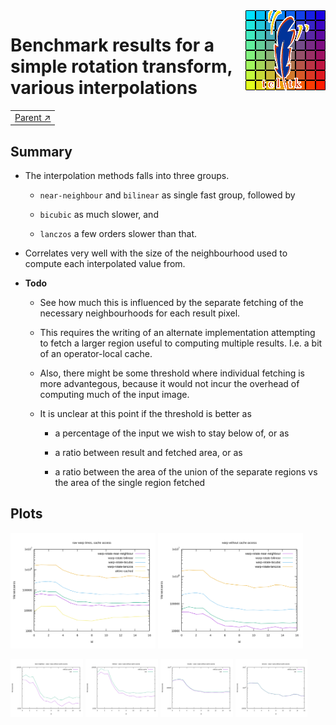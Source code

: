 <img src='../../../doc/assets/aktive-logo-128.png' style='float:right;'>

# Benchmark results for a simple rotation transform, various interpolations

||
|---|
|[Parent ↗](../README.md)|

## Summary

  - The interpolation methods falls into three groups.

      - `near-neighbour` and `bilinear` as single fast group, followed by

      - `bicubic` as much slower, and

      - `lanczos` a few orders slower than that.

  - Correlates very well with the size of the neighbourhood used to
    compute each interpolated value from.

  - __Todo__

      - See how much this is influenced by the separate fetching of
        the necessary neighbourhoods for each result pixel.

      - This requires the writing of an alternate implementation
        attempting to fetch a larger region useful to computing
        multiple results. I.e. a bit of an operator-local cache.

      - Also, there might be some threshold where individual fetching
        is more advantegous, because it would not incur the overhead
        of computing much of the input image.

      - It is unclear at this point if the threshold is better as

          - a percentage of the input we wish to stay below of, or as

          - a ratio between result and fetched area, or as

          - a ratio between the area of the union of the separate
            regions vs the area of the single region fetched

## Plots

[<img src='warp-rotate-1.svg' style='width:46%;'>](warp-rotate-1.svg)
[<img src='warp-rotate-2.svg' style='width:46%;'>](warp-rotate-2.svg)

[<img src='warp-rotate-3-near.svg'     style='width:23%;'>](warp-rotate-3-near.svg    )
[<img src='warp-rotate-3-bilinear.svg' style='width:23%;'>](warp-rotate-3-bilinear.svg)
[<img src='warp-rotate-3-bicubic.svg'  style='width:23%;'>](warp-rotate-3-bicubic.svg )
[<img src='warp-rotate-3-lanczos.svg'  style='width:23%;'>](warp-rotate-3-lanczos.svg )

